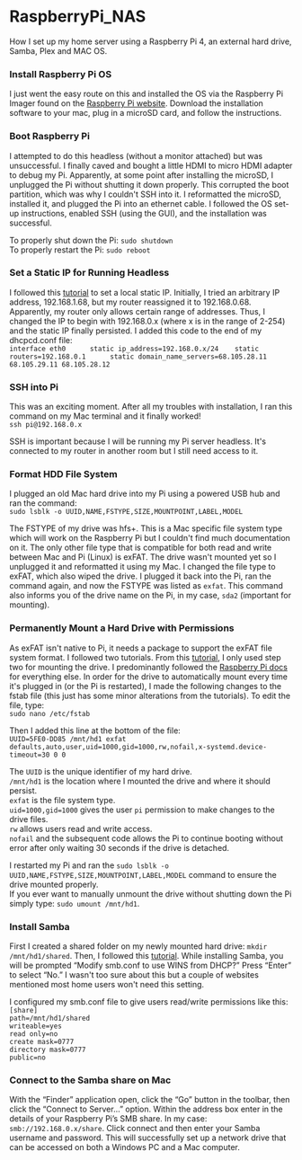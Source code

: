 # RaspberryPi_NAS
How I set up my home server using a Raspberry Pi 4, an external hard drive, Samba, Plex and MAC OS.

### Install Raspberry Pi OS
I just went the easy route on this and installed the OS via the Raspberry Pi Imager found on the [Raspberry Pi website](https://www.raspberrypi.org/software/). Download the installation software to your mac, plug in a microSD card, and follow the instructions. 

### Boot Raspberry Pi
I attempted to do this headless (without a monitor attached) but was unsuccessful. I finally caved and bought a little HDMI to micro HDMI adapter to debug my Pi. Apparently, at some point after installing the microSD, I unplugged the Pi without shutting it down properly. This corrupted the boot partition, which was why I couldn't SSH into it. I reformatted the microSD, installed it, and plugged the Pi into an ethernet cable. I followed the OS set-up instructions, enabled SSH (using the GUI), and the installation was successful.    

To properly shut down the Pi: `sudo shutdown`    
To properly restart the Pi: `sudo reboot`   

### Set a Static IP for Running Headless
I followed this [tutorial](https://pimylifeup.com/raspberry-pi-static-ip-address/) to set a local static IP. Initially, I tried an arbitrary IP address, 192.168.1.68, but my router reassigned it to 192.168.0.68. Apparently, my router only allows certain range of addresses. Thus, I changed the IP to begin with 192.168.0.x  (where x is in the range of 2-254) and the static IP finally persisted. I added this code to the end of my dhcpcd.conf file:    
`interface eth0     
static ip_address=192.168.0.x/24   
static routers=192.168.0.1     
static domain_name_servers=68.105.28.11 68.105.29.11 68.105.28.12`    

### SSH into Pi
This was an exciting moment. After all my troubles with installation, I ran this command on my Mac terminal and it finally worked!    
`ssh pi@192.168.0.x`    

SSH is important because I will be running my Pi server headless. It's connected to my router in another room but I still need access to it.

### Format HDD File System
I plugged an old Mac hard drive into my Pi using a powered USB hub and ran the command:   
`sudo lsblk -o UUID,NAME,FSTYPE,SIZE,MOUNTPOINT,LABEL,MODEL`   
         
The FSTYPE of my drive was hfs+. This is a Mac specific file system type which will work on the Raspberry Pi but I couldn't find much documentation on it. The only other file type that is compatible for both read and write between Mac and Pi (Linux) is exFAT. The drive wasn't mounted yet so I unplugged it and reformatted it using my Mac. I changed the file type to exFAT, which also wiped the drive. I plugged it back into the Pi, ran the command again, and now the FSTYPE was listed as `exfat`. This command also informs you of the drive name on the Pi, in my case, `sda2` (important for mounting).   

### Permanently Mount a Hard Drive with Permissions
As exFAT isn't native to Pi, it needs a package to support the exFAT file system format. I followed two tutorials. From this [tutorial](https://pimylifeup.com/raspberry-pi-exfat/), I only used step two for mounting the drive. I predominantly followed the [Raspberry Pi docs](https://www.raspberrypi.org/documentation/configuration/external-storage.md) for everything else. In order for the drive to automatically mount every time it's plugged in (or the Pi is restarted), I made the following changes to the fstab file (this just has some minor alterations from the tutorials). To edit the file, type:     
`sudo nano /etc/fstab`   

Then I added this line at the bottom of the file:   
`UUID=5FE0-DD85 /mnt/hd1 exfat defaults,auto,user,uid=1000,gid=1000,rw,nofail,x-systemd.device-timeout=30 0 0`  

The `UUID` is the unique identifier of my hard drive.  
`/mnt/hd1` is the location where I mounted the drive and where it should persist.         
`exfat` is the file system type.   
`uid=1000,gid=1000` gives the user `pi` permission to make changes to the drive files.   
`rw` allows users read and write access.   
`nofail` and the subsequent code allows the Pi to continue booting without error after only waiting 30 seconds if the drive is detached.   

I restarted my Pi and ran the `sudo lsblk -o UUID,NAME,FSTYPE,SIZE,MOUNTPOINT,LABEL,MODEL` command to ensure the drive mounted properly.   
If you ever want to manually unmount the drive without shutting down the Pi simply type: `sudo umount /mnt/hd1`.

### Install Samba
First I created a shared folder on my newly mounted hard drive: `mkdir /mnt/hd1/shared`. Then, I followed this [tutorial](https://pimylifeup.com/raspberry-pi-samba/). While installing Samba, you will be prompted “Modify smb.conf to use WINS from DHCP?” Press “Enter” to select “No.” I wasn't too sure about this but a couple of websites mentioned most home users won't need this setting.    

I configured my smb.conf file to give users read/write permissions like this:       
`[share]`       
   `path=/mnt/hd1/shared`             
   `writeable=yes`             
   `read only=no`             
   `create mask=0777`              
   `directory mask=0777`             
   `public=no`      
    
### Connect to the Samba share on Mac
With the “Finder” application open, click the “Go” button in the toolbar, then click the “Connect to Server...” option. Within the address box enter in the details of your Raspberry Pi’s SMB share. In my case: `smb://192.168.0.x/share`. Click connect and then enter your Samba username and password. This will successfully set up a network drive that can be accessed on both a Windows PC and a Mac computer.

